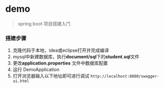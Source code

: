 # demo
> spring boot 项目搭建入门
### 搭建步骤
1. 克隆代码于本地，idea或eclipse打开并完成编译
2. mysql中新建数据库，执行**document/sql**下的**student.sql**文件
3. 更改**application.properties** 文件中数据库配置
4. 运行 DemoApplication
5. 打开浏览器输入以下地址即可进行调试 `http://localhost:8080/swagger-ui.html`